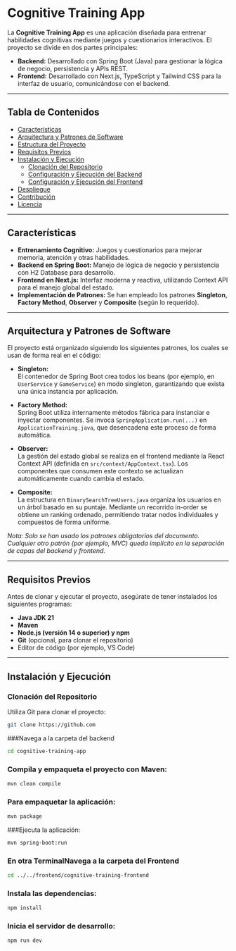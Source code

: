 # Cognitive Training App

La **Cognitive Training App** es una aplicación diseñada para entrenar habilidades cognitivas mediante juegos y cuestionarios interactivos. El proyecto se divide en dos partes principales:

- **Backend:** Desarrollado con Spring Boot (Java) para gestionar la lógica de negocio, persistencia y APIs REST.
- **Frontend:** Desarrollado con Next.js, TypeScript y Tailwind CSS para la interfaz de usuario, comunicándose con el backend.

---

## Tabla de Contenidos

- [Características](#características)
- [Arquitectura y Patrones de Software](#arquitectura-y-patrones-de-software)
- [Estructura del Proyecto](#estructura-del-proyecto)
- [Requisitos Previos](#requisitos-previos)
- [Instalación y Ejecución](#instalación-y-ejecución)
  - [Clonación del Repositorio](#clonación-del-repositorio)
  - [Configuración y Ejecución del Backend](#configuración-y-ejecución-del-backend)
  - [Configuración y Ejecución del Frontend](#configuración-y-ejecución-del-frontend)
- [Despliegue](#despliegue)
- [Contribución](#contribución)
- [Licencia](#licencia)

---

## Características

- **Entrenamiento Cognitivo:** Juegos y cuestionarios para mejorar memoria, atención y otras habilidades.
- **Backend en Spring Boot:** Manejo de lógica de negocio y persistencia con H2 Database para desarrollo.
- **Frontend en Next.js:** Interfaz moderna y reactiva, utilizando Context API para el manejo global del estado.
- **Implementación de Patrones:** Se han empleado los patrones **Singleton**, **Factory Method**, **Observer** y **Composite** (según lo requerido).

---

## Arquitectura y Patrones de Software

El proyecto está organizado siguiendo los siguientes patrones, los cuales se usan de forma real en el código:

- **Singleton:**  
  El contenedor de Spring Boot crea todos los beans (por ejemplo, en `UserService` y `GameService`) en modo singleton, garantizando que exista una única instancia por aplicación.

- **Factory Method:**  
  Spring Boot utiliza internamente métodos fábrica para instanciar e inyectar componentes. Se invoca `SpringApplication.run(...)` en `ApplicationTraining.java`, que desencadena este proceso de forma automática.

- **Observer:**  
  La gestión del estado global se realiza en el frontend mediante la React Context API (definida en `src/context/AppContext.tsx`). Los componentes que consumen este contexto se actualizan automáticamente cuando cambia el estado.

- **Composite:**  
  La estructura en `BinarySearchTreeUsers.java` organiza los usuarios en un árbol basado en su puntaje. Mediante un recorrido in-order se obtiene un ranking ordenado, permitiendo tratar nodos individuales y compuestos de forma uniforme.

*Nota: Solo se han usado los patrones obligatorios del documento. Cualquier otro patrón (por ejemplo, MVC) queda implícito en la separación de capas del backend y frontend.*

---

## Requisitos Previos

Antes de clonar y ejecutar el proyecto, asegúrate de tener instalados los siguientes programas:

- **Java JDK 21**
- **Maven**
- **Node.js (versión 14 o superior) y npm**
- **Git** (opcional, para clonar el repositorio)
- Editor de código (por ejemplo, VS Code)

---

## Instalación y Ejecución

### Clonación del Repositorio

Utiliza Git para clonar el proyecto:

```bash
git clone https://github.com
```

###Navega a la carpeta del backend

```bash
cd cognitive-training-app
```

### Compila y empaqueta el proyecto con Maven:
```bash
mvn clean compile
```

### Para empaquetar la aplicación:
```bash
mvn package
```

###Ejecuta la aplicación:
```bash
mvn spring-boot:run
```


### En otra TerminalNavega a la carpeta del Frontend
```bash
cd ../../frontend/cognitive-training-frontend
```

### Instala las dependencias:
```bash
npm install
```

### Inicia el servidor de desarrollo:
```bash
npm run dev
```




